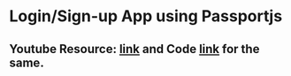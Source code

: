 # Login/Sign-up App using Passportjs

## Youtube Resource: [link](https://www.youtube.com/watch?v=6FOq4cUdH8k) and Code [link](https://github.com/bradtraversy/node_passport_login) for the same.


